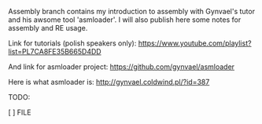 Assembly branch contains my introduction to assembly with Gynvael's tutor and his awsome tool 'asmloader'. I will also publish here some notes for assembly and RE usage.

Link for tutorials (polish speakers only):
https://www.youtube.com/playlist?list=PL7CA8FE35B665D4DD

And link for asmloader project:
https://github.com/gynvael/asmloader

Here is what asmloader is:
http://gynvael.coldwind.pl/?id=387

TODO:

[ ] FILE
